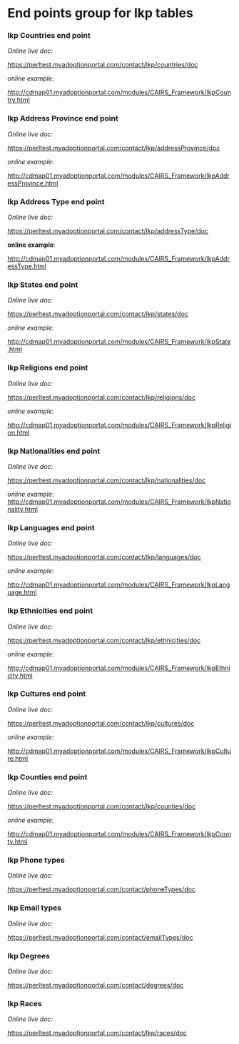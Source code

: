 #  End points group for lkp tables

### **lkp Countries end point**

*Online live doc:* 

https://perltest.myadoptionportal.com/contact/lkp/countries/doc

*online example*: 

http://cdmap01.myadoptionportal.com/modules/CAIRS_Framework/lkpCountry.html


### **lkp Address Province end point**

*Online live doc:* 

https://perltest.myadoptionportal.com/contact/lkp/addressProvince/doc


*online example*: 

http://cdmap01.myadoptionportal.com/modules/CAIRS_Framework/lkpAddressProvince.html



### **lkp Address Type end point**

*Online live doc:* 

https://perltest.myadoptionportal.com/contact/lkp/addressType/doc


**online example**: 

http://cdmap01.myadoptionportal.com/modules/CAIRS_Framework/lkpAddressType.html



### **lkp States end point**

*Online live doc:* 

https://perltest.myadoptionportal.com/contact/lkp/states/doc

*online example*: 

http://cdmap01.myadoptionportal.com/modules/CAIRS_Framework/lkpState.html



### **lkp Religions end point**

*Online live doc:* 

https://perltest.myadoptionportal.com/contact/lkp/religions/doc

*online example*: 

http://cdmap01.myadoptionportal.com/modules/CAIRS_Framework/lkpReligion.html


### **lkp Nationalities end point**

*Online live doc:* 

https://perltest.myadoptionportal.com/contact/lkp/nationalities/doc

*online example*: http://cdmap01.myadoptionportal.com/modules/CAIRS_Framework/lkpNationality.html



### **lkp Languages end point**

*Online live doc:* 

https://perltest.myadoptionportal.com/contact/lkp/languages/doc

*online example*: 

http://cdmap01.myadoptionportal.com/modules/CAIRS_Framework/lkpLanguage.html



### **lkp Ethnicities end point**

*Online live doc:* 

https://perltest.myadoptionportal.com/contact/lkp/ethnicities/doc

*online example*: 

http://cdmap01.myadoptionportal.com/modules/CAIRS_Framework/lkpEthnicity.html



### **lkp Cultures end point**

*Online live doc:* 

https://perltest.myadoptionportal.com/contact/lkp/cultures/doc

*online example*: 

http://cdmap01.myadoptionportal.com/modules/CAIRS_Framework/lkpCulture.html



### **lkp Counties end point**

*Online live doc:* 

https://perltest.myadoptionportal.com/contact/lkp/counties/doc

*online example*: 

http://cdmap01.myadoptionportal.com/modules/CAIRS_Framework/lkpCounty.html


### **lkp Phone types**

*Online live doc:* 

https://perltest.myadoptionportal.com/contact/phoneTypes/doc


### **lkp Email types**

*Online live doc:* 

https://perltest.myadoptionportal.com/contact/emailTypes/doc


### **lkp Degrees**

*Online live doc:* 

https://perltest.myadoptionportal.com/contact/degrees/doc


### **lkp Races**

*Online live doc:* 

https://perltest.myadoptionportal.com/contact/lkp/races/doc
